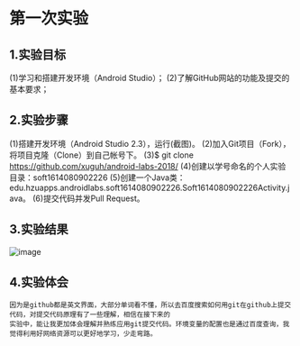 # 第一次实验
 ## 1.实验目标
(1)学习和搭建开发环境（Android Studio）；
(2)了解GitHub网站的功能及提交的基本要求；
 ## 2.实验步骤
(1)搭建开发环境（Android Studio 2.3），运行(截图)。
(2)加入Git项目（Fork），将项目克隆（Clone）到自己帐号下。
(3)$ git clone https://github.com/xuguh/android-labs-2018/
(4)创建以学号命名的个人实验目录：soft1614080902226
(5)创建一个Java类：edu.hzuapps.androidlabs.soft1614080902226.Soft1614080902226Activity.java。
(6)提交代码并发Pull Request。
 ## 3.实验结果
 ![image](https://github.com/xuguh/android-labs-2018/blob/master/soft1614080902226/soft1614080902226.png)
 ## 4.实验体会
    因为是github都是英文界面，大部分单词看不懂，所以去百度搜索如何用git在github上提交代码，对提交代码原理有了一些理解，相信在接下来的
    实验中，能让我更加体会理解并熟练应用git提交代码。环境变量的配置也是通过百度查询，我觉得利用好网络资源可以更好地学习，少走弯路。
